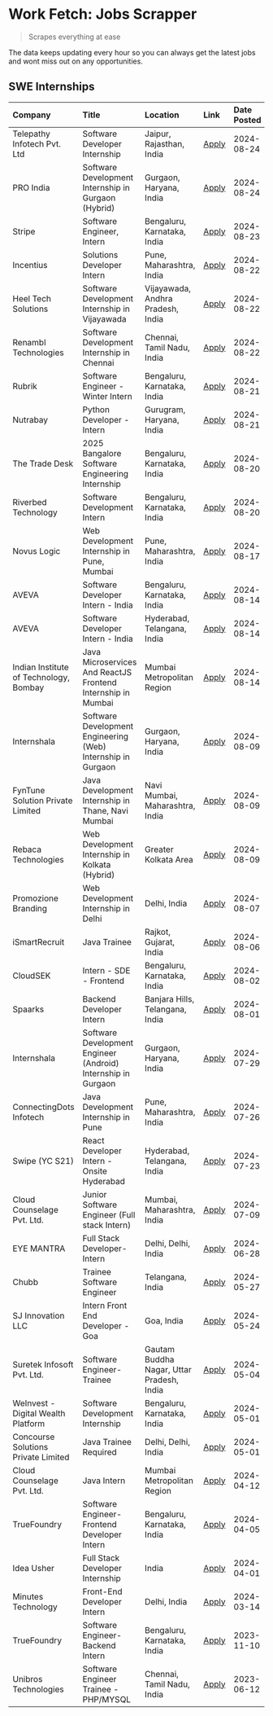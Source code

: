 # Work Fetch: Jobs Scrapper
> Scrapes everything at ease

The data keeps updating every hour so you can always get the latest jobs and wont miss out on any opportunities.

## SWE Internships
<!--START_SECTION:workfetch-->
| Company                                | Title                                                         | Location                                  | Link                                                                                                                                                                                                                                                                                                    | Date Posted   |
|:---------------------------------------|:--------------------------------------------------------------|:------------------------------------------|:--------------------------------------------------------------------------------------------------------------------------------------------------------------------------------------------------------------------------------------------------------------------------------------------------------|:--------------|
| Telepathy Infotech Pvt. Ltd            | Software Developer Internship                                 | Jaipur, Rajasthan, India                  | [Apply](https://in.linkedin.com/jobs/view/software-developer-internship-at-telepathy-infotech-pvt-ltd-4006788979?position=20&pageNum=0&refId=qj0q4poJ9YxtdqrrCJQudA%3D%3D&trackingId=cXfG%2FNbA4yEgRgqCtqC6bg%3D%3D&trk=public_jobs_jserp-result_search-card)                                           | 2024-08-24    |
| PRO India                              | Software Development Internship in Gurgaon (Hybrid)           | Gurgaon, Haryana, India                   | [Apply](https://in.linkedin.com/jobs/view/software-development-internship-in-gurgaon-hybrid-at-pro-india-4009587664?position=58&pageNum=0&refId=qj0q4poJ9YxtdqrrCJQudA%3D%3D&trackingId=7t8rbCDxqfbkGCbMhBRUAA%3D%3D&trk=public_jobs_jserp-result_search-card)                                          | 2024-08-24    |
| Stripe                                 | Software Engineer, Intern                                     | Bengaluru, Karnataka, India               | [Apply](https://in.linkedin.com/jobs/view/software-engineer-intern-at-stripe-4008214242?position=2&pageNum=0&refId=qj0q4poJ9YxtdqrrCJQudA%3D%3D&trackingId=899oiPZpX9onYUZqlUPTWQ%3D%3D&trk=public_jobs_jserp-result_search-card)                                                                       | 2024-08-23    |
| Incentius                              | Solutions Developer Intern                                    | Pune, Maharashtra, India                  | [Apply](https://in.linkedin.com/jobs/view/solutions-developer-intern-at-incentius-4005695869?position=38&pageNum=0&refId=qj0q4poJ9YxtdqrrCJQudA%3D%3D&trackingId=BUYyqU12KfTM0ILw4bCGSw%3D%3D&trk=public_jobs_jserp-result_search-card)                                                                 | 2024-08-22    |
| Heel Tech Solutions                    | Software Development Internship in Vijayawada                 | Vijayawada, Andhra Pradesh, India         | [Apply](https://in.linkedin.com/jobs/view/software-development-internship-in-vijayawada-at-heel-tech-solutions-4007906692?position=45&pageNum=0&refId=qj0q4poJ9YxtdqrrCJQudA%3D%3D&trackingId=UejQT2Zg4VslCWKmPmJZgw%3D%3D&trk=public_jobs_jserp-result_search-card)                                    | 2024-08-22    |
| Renambl Technologies                   | Software Development Internship in Chennai                    | Chennai, Tamil Nadu, India                | [Apply](https://in.linkedin.com/jobs/view/software-development-internship-in-chennai-at-renambl-technologies-4007910299?position=57&pageNum=0&refId=qj0q4poJ9YxtdqrrCJQudA%3D%3D&trackingId=Z8kEbzLILw1%2B1vV25Y0stw%3D%3D&trk=public_jobs_jserp-result_search-card)                                    | 2024-08-22    |
| Rubrik                                 | Software Engineer - Winter Intern                             | Bengaluru, Karnataka, India               | [Apply](https://in.linkedin.com/jobs/view/software-engineer-winter-intern-at-rubrik-4006567784?position=27&pageNum=0&refId=qj0q4poJ9YxtdqrrCJQudA%3D%3D&trackingId=XRN8BQXbZSoVz65e0Dzqog%3D%3D&trk=public_jobs_jserp-result_search-card)                                                               | 2024-08-21    |
| Nutrabay                               | Python Developer - Intern                                     | Gurugram, Haryana, India                  | [Apply](https://in.linkedin.com/jobs/view/python-developer-intern-at-nutrabay-4003909226?position=54&pageNum=0&refId=qj0q4poJ9YxtdqrrCJQudA%3D%3D&trackingId=OiVfLAsrQlyb%2BSXEBpMXVw%3D%3D&trk=public_jobs_jserp-result_search-card)                                                                   | 2024-08-21    |
| The Trade Desk                         | 2025 Bangalore Software Engineering Internship                | Bengaluru, Karnataka, India               | [Apply](https://in.linkedin.com/jobs/view/2025-bangalore-software-engineering-internship-at-the-trade-desk-3987456531?position=9&pageNum=0&refId=qj0q4poJ9YxtdqrrCJQudA%3D%3D&trackingId=CItuYPJcNXZMsDRb0fCmuA%3D%3D&trk=public_jobs_jserp-result_search-card)                                         | 2024-08-20    |
| Riverbed Technology                    | Software Development Intern                                   | Bengaluru, Karnataka, India               | [Apply](https://in.linkedin.com/jobs/view/software-development-intern-at-riverbed-technology-4004467559?position=46&pageNum=0&refId=qj0q4poJ9YxtdqrrCJQudA%3D%3D&trackingId=L74pXYiy8PmcmAU1SzVhsQ%3D%3D&trk=public_jobs_jserp-result_search-card)                                                      | 2024-08-20    |
| Novus Logic                            | Web Development Internship in Pune, Mumbai                    | Pune, Maharashtra, India                  | [Apply](https://in.linkedin.com/jobs/view/web-development-internship-in-pune-mumbai-at-novus-logic-4003713081?position=59&pageNum=0&refId=qj0q4poJ9YxtdqrrCJQudA%3D%3D&trackingId=o06%2FbhFKIIBHkwFdBiWFzg%3D%3D&trk=public_jobs_jserp-result_search-card)                                              | 2024-08-17    |
| AVEVA                                  | Software Developer Intern - India                             | Bengaluru, Karnataka, India               | [Apply](https://in.linkedin.com/jobs/view/software-developer-intern-india-at-aveva-3998279987?position=10&pageNum=0&refId=qj0q4poJ9YxtdqrrCJQudA%3D%3D&trackingId=raiHu219wNdnDgoMgIat6A%3D%3D&trk=public_jobs_jserp-result_search-card)                                                                | 2024-08-14    |
| AVEVA                                  | Software Developer Intern - India                             | Hyderabad, Telangana, India               | [Apply](https://in.linkedin.com/jobs/view/software-developer-intern-india-at-aveva-3998281598?position=13&pageNum=0&refId=qj0q4poJ9YxtdqrrCJQudA%3D%3D&trackingId=POuo%2BiyqHWHCrd5XVCrAFg%3D%3D&trk=public_jobs_jserp-result_search-card)                                                              | 2024-08-14    |
| Indian Institute of Technology, Bombay | Java Microservices And ReactJS Frontend Internship in Mumbai  | Mumbai Metropolitan Region                | [Apply](https://in.linkedin.com/jobs/view/java-microservices-and-reactjs-frontend-internship-in-mumbai-at-indian-institute-of-technology-bombay-4001737279?position=60&pageNum=0&refId=qj0q4poJ9YxtdqrrCJQudA%3D%3D&trackingId=L02u4gJZr6iSJ%2Bk05bPnkw%3D%3D&trk=public_jobs_jserp-result_search-card) | 2024-08-14    |
| Internshala                            | Software Development Engineering (Web) Internship in Gurgaon  | Gurgaon, Haryana, India                   | [Apply](https://in.linkedin.com/jobs/view/software-development-engineering-web-internship-in-gurgaon-at-internshala-3997620471?position=4&pageNum=0&refId=qj0q4poJ9YxtdqrrCJQudA%3D%3D&trackingId=OlIqPCIkrCN%2BdU9xONmAkA%3D%3D&trk=public_jobs_jserp-result_search-card)                              | 2024-08-09    |
| FynTune Solution Private Limited       | Java Development Internship in Thane, Navi Mumbai             | Navi Mumbai, Maharashtra, India           | [Apply](https://in.linkedin.com/jobs/view/java-development-internship-in-thane-navi-mumbai-at-fyntune-solution-private-limited-3997617373?position=18&pageNum=0&refId=qj0q4poJ9YxtdqrrCJQudA%3D%3D&trackingId=O9%2BKsS1rA6sDEYf%2FV4T%2F2Q%3D%3D&trk=public_jobs_jserp-result_search-card)              | 2024-08-09    |
| Rebaca Technologies                    | Web Development Internship in Kolkata (Hybrid)                | Greater Kolkata Area                      | [Apply](https://in.linkedin.com/jobs/view/web-development-internship-in-kolkata-hybrid-at-rebaca-technologies-3997621369?position=43&pageNum=0&refId=qj0q4poJ9YxtdqrrCJQudA%3D%3D&trackingId=Backf28MJ8%2FA1roVbBehdQ%3D%3D&trk=public_jobs_jserp-result_search-card)                                   | 2024-08-09    |
| Promozione Branding                    | Web Development Internship in Delhi                           | Delhi, India                              | [Apply](https://in.linkedin.com/jobs/view/web-development-internship-in-delhi-at-promozione-branding-3995559880?position=28&pageNum=0&refId=qj0q4poJ9YxtdqrrCJQudA%3D%3D&trackingId=ajw5HRufsUv%2BZl6YyIdsCA%3D%3D&trk=public_jobs_jserp-result_search-card)                                            | 2024-08-07    |
| iSmartRecruit                          | Java Trainee                                                  | Rajkot, Gujarat, India                    | [Apply](https://in.linkedin.com/jobs/view/java-trainee-at-ismartrecruit-3992301825?position=36&pageNum=0&refId=qj0q4poJ9YxtdqrrCJQudA%3D%3D&trackingId=WtQX0H9TtENKopq4aML5Ug%3D%3D&trk=public_jobs_jserp-result_search-card)                                                                           | 2024-08-06    |
| CloudSEK                               | Intern - SDE - Frontend                                       | Bengaluru, Karnataka, India               | [Apply](https://in.linkedin.com/jobs/view/intern-sde-frontend-at-cloudsek-3991574495?position=24&pageNum=0&refId=qj0q4poJ9YxtdqrrCJQudA%3D%3D&trackingId=uKC4huUTgjbvxvxft43pOQ%3D%3D&trk=public_jobs_jserp-result_search-card)                                                                         | 2024-08-02    |
| Spaarks                                | Backend Developer Intern                                      | Banjara Hills, Telangana, India           | [Apply](https://in.linkedin.com/jobs/view/backend-developer-intern-at-spaarks-3990226465?position=30&pageNum=0&refId=qj0q4poJ9YxtdqrrCJQudA%3D%3D&trackingId=etggEHk4IM6PoByIa5U9BA%3D%3D&trk=public_jobs_jserp-result_search-card)                                                                     | 2024-08-01    |
| Internshala                            | Software Development Engineer (Android) Internship in Gurgaon | Gurgaon, Haryana, India                   | [Apply](https://in.linkedin.com/jobs/view/software-development-engineer-android-internship-in-gurgaon-at-internshala-3987153031?position=51&pageNum=0&refId=qj0q4poJ9YxtdqrrCJQudA%3D%3D&trackingId=fE3jdptv8bQ7T2JD9OsM7w%3D%3D&trk=public_jobs_jserp-result_search-card)                              | 2024-07-29    |
| ConnectingDots Infotech                | Java Development Internship in Pune                           | Pune, Maharashtra, India                  | [Apply](https://in.linkedin.com/jobs/view/java-development-internship-in-pune-at-connectingdots-infotech-3983314097?position=41&pageNum=0&refId=qj0q4poJ9YxtdqrrCJQudA%3D%3D&trackingId=8WtGkgHID8NuVHYOnlMYwQ%3D%3D&trk=public_jobs_jserp-result_search-card)                                          | 2024-07-26    |
| Swipe (YC S21)                         | React Developer Intern - Onsite Hyderabad                     | Hyderabad, Telangana, India               | [Apply](https://in.linkedin.com/jobs/view/react-developer-intern-onsite-hyderabad-at-swipe-yc-s21-3981326010?position=42&pageNum=0&refId=qj0q4poJ9YxtdqrrCJQudA%3D%3D&trackingId=jS2FG5PJ9LZkIYUJCRjfwg%3D%3D&trk=public_jobs_jserp-result_search-card)                                                 | 2024-07-23    |
| Cloud Counselage Pvt. Ltd.             | Junior Software Engineer (Full stack Intern)                  | Mumbai, Maharashtra, India                | [Apply](https://in.linkedin.com/jobs/view/junior-software-engineer-full-stack-intern-at-cloud-counselage-pvt-ltd-3967725851?position=21&pageNum=0&refId=qj0q4poJ9YxtdqrrCJQudA%3D%3D&trackingId=kpU3gWt0%2FtkoJhkyoBoc8w%3D%3D&trk=public_jobs_jserp-result_search-card)                                | 2024-07-09    |
| EYE MANTRA                             | Full Stack Developer- Intern                                  | Delhi, Delhi, India                       | [Apply](https://in.linkedin.com/jobs/view/full-stack-developer-intern-at-eye-mantra-3960988037?position=55&pageNum=0&refId=qj0q4poJ9YxtdqrrCJQudA%3D%3D&trackingId=sjdesQnNmSSX9%2BD01uQ4UQ%3D%3D&trk=public_jobs_jserp-result_search-card)                                                             | 2024-06-28    |
| Chubb                                  | Trainee Software Engineer                                     | Telangana, India                          | [Apply](https://in.linkedin.com/jobs/view/trainee-software-engineer-at-chubb-3955950075?position=34&pageNum=0&refId=qj0q4poJ9YxtdqrrCJQudA%3D%3D&trackingId=QBdnLfcCxFjGaxyMv2hieA%3D%3D&trk=public_jobs_jserp-result_search-card)                                                                      | 2024-05-27    |
| SJ Innovation LLC                      | Intern Front End Developer - Goa                              | Goa, India                                | [Apply](https://in.linkedin.com/jobs/view/intern-front-end-developer-goa-at-sj-innovation-llc-3931678611?position=16&pageNum=0&refId=qj0q4poJ9YxtdqrrCJQudA%3D%3D&trackingId=P0izlJ5KuQTtYFUWrCEA4A%3D%3D&trk=public_jobs_jserp-result_search-card)                                                     | 2024-05-24    |
| Suretek Infosoft Pvt. Ltd.             | Software Engineer-Trainee                                     | Gautam Buddha Nagar, Uttar Pradesh, India | [Apply](https://in.linkedin.com/jobs/view/software-engineer-trainee-at-suretek-infosoft-pvt-ltd-3916999948?position=47&pageNum=0&refId=qj0q4poJ9YxtdqrrCJQudA%3D%3D&trackingId=UF6eoO56JynBNMk8gM2uUA%3D%3D&trk=public_jobs_jserp-result_search-card)                                                   | 2024-05-04    |
| WeInvest - Digital Wealth Platform     | Software Development Internship                               | Bengaluru, Karnataka, India               | [Apply](https://in.linkedin.com/jobs/view/software-development-internship-at-weinvest-digital-wealth-platform-3912867225?position=3&pageNum=0&refId=qj0q4poJ9YxtdqrrCJQudA%3D%3D&trackingId=nm91EmrZKuHEAjLcsX%2BCGw%3D%3D&trk=public_jobs_jserp-result_search-card)                                    | 2024-05-01    |
| Concourse Solutions Private Limited    | Java Trainee Required                                         | Delhi, Delhi, India                       | [Apply](https://in.linkedin.com/jobs/view/java-trainee-required-at-concourse-solutions-private-limited-3912869388?position=15&pageNum=0&refId=qj0q4poJ9YxtdqrrCJQudA%3D%3D&trackingId=8mBcQzS9WU5BJ3%2FFGJaXaw%3D%3D&trk=public_jobs_jserp-result_search-card)                                          | 2024-05-01    |
| Cloud Counselage Pvt. Ltd.             | Java Intern                                                   | Mumbai Metropolitan Region                | [Apply](https://in.linkedin.com/jobs/view/java-intern-at-cloud-counselage-pvt-ltd-3896025667?position=50&pageNum=0&refId=qj0q4poJ9YxtdqrrCJQudA%3D%3D&trackingId=%2FfJPtoky03O%2BVLXd6lPF0A%3D%3D&trk=public_jobs_jserp-result_search-card)                                                             | 2024-04-12    |
| TrueFoundry                            | Software Engineer- Frontend Developer Intern                  | Bengaluru, Karnataka, India               | [Apply](https://in.linkedin.com/jobs/view/software-engineer-frontend-developer-intern-at-truefoundry-3887320206?position=33&pageNum=0&refId=qj0q4poJ9YxtdqrrCJQudA%3D%3D&trackingId=1e2ukvlDSapesActTw60qg%3D%3D&trk=public_jobs_jserp-result_search-card)                                              | 2024-04-05    |
| Idea Usher                             | Full Stack Developer Internship                               | India                                     | [Apply](https://in.linkedin.com/jobs/view/full-stack-developer-internship-at-idea-usher-3879565540?position=31&pageNum=0&refId=qj0q4poJ9YxtdqrrCJQudA%3D%3D&trackingId=FtP2z6CQzYJrRThDCgTqZg%3D%3D&trk=public_jobs_jserp-result_search-card)                                                           | 2024-04-01    |
| Minutes Technology                     | Front-End Developer Intern                                    | Delhi, India                              | [Apply](https://in.linkedin.com/jobs/view/front-end-developer-intern-at-minutes-technology-3853712549?position=26&pageNum=0&refId=qj0q4poJ9YxtdqrrCJQudA%3D%3D&trackingId=H5W4GyGvSJWoPqfbJRBH8g%3D%3D&trk=public_jobs_jserp-result_search-card)                                                        | 2024-03-14    |
| TrueFoundry                            | Software Engineer-Backend Intern                              | Bengaluru, Karnataka, India               | [Apply](https://in.linkedin.com/jobs/view/software-engineer-backend-intern-at-truefoundry-3779508170?position=52&pageNum=0&refId=qj0q4poJ9YxtdqrrCJQudA%3D%3D&trackingId=qpEo6jVe%2BWhdUyIzCssw2A%3D%3D&trk=public_jobs_jserp-result_search-card)                                                       | 2023-11-10    |
| Unibros Technologies                   | Software Engineer Trainee - PHP/MYSQL                         | Chennai, Tamil Nadu, India                | [Apply](https://in.linkedin.com/jobs/view/software-engineer-trainee-php-mysql-at-unibros-technologies-3656599241?position=56&pageNum=0&refId=qj0q4poJ9YxtdqrrCJQudA%3D%3D&trackingId=XwgjHWvq58u455T%2FWvuajA%3D%3D&trk=public_jobs_jserp-result_search-card)                                           | 2023-06-12    |
<!--END_SECTION:workfetch-->
